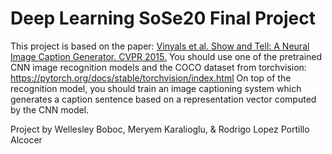 # Deep Learning SoSe20 Final Project

This project is based on the paper: [Vinyals et al. Show and Tell: A Neural Image Caption Generator. CVPR 2015.](https://www.cv-foundation.org/openaccess/content_cvpr_2015/papers/Vinyals_Show_and_Tell_2015_CVPR_paper.pdf)
You should use one of the pretrained CNN image recognition models and the COCO dataset from torchvision: <https://pytorch.org/docs/stable/torchvision/index.html> 
On top of the recognition model, you should train an image captioning system which generates a caption sentence based on a representation vector computed by the CNN model.

Project by Wellesley Boboc, Meryem Karalioglu, & Rodrigo Lopez Portillo Alcocer
